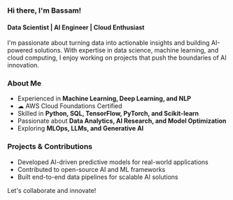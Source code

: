 ### Hi there, I'm Bassam! 

#### Data Scientist | AI Engineer | Cloud Enthusiast

I'm passionate about turning data into actionable insights and building AI-powered solutions. With expertise in data science, machine learning, and cloud computing, I enjoy working on projects that push the boundaries of AI innovation.

###  About Me
-  Experienced in **Machine Learning, Deep Learning, and NLP**
- ☁ AWS Cloud Foundations Certified
-  Skilled in **Python, SQL, TensorFlow, PyTorch, and Scikit-learn**
-  Passionate about **Data Analytics, AI Research, and Model Optimization**
-  Exploring **MLOps, LLMs, and Generative AI**

###  Projects & Contributions
-  Developed AI-driven predictive models for real-world applications
-  Contributed to open-source AI and ML frameworks
-  Built end-to-end data pipelines for scalable AI solutions

Let's collaborate and innovate! 
